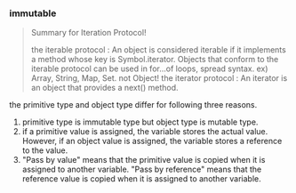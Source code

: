 ### immutable

>Summary for Iteration Protocol!
> 
> the iterable protocol : An object is considered iterable if it implements a method whose key is Symbol.iterator.
Objects that conform to the iterable protocol can be used in for...of loops, spread syntax.
ex) Array, String, Map, Set. not Object!
the iterator protocol : An iterator is an object that provides a next() method.

the primitive type and object type differ for following three reasons.
1. primitive type is immutable type but object type is mutable type.
2. if a primitive value is assigned, the variable stores the actual value. However, if an object value is assigned, the variable stores a reference to the value.
3. "Pass by value" means that the primitive value is copied when it is assigned to another variable.
"Pass by reference" means that the reference value is copied when it is assigned to another variable.


